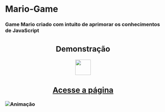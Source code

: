 # Mario-Game
<h3>Game Mario criado com intuito de aprimorar os conhecimentos de JavaScript<h3>


<div align="center">
  <h2>Demonstração</h2>
  <img height="50em" src="https://cdn.jsdelivr.net/gh/devicons/devicon/icons/devicon/devicon-original.svg"/>
</div> 
<div align="center">
<h2>
<a href=marcus-mario-game.netlify.app target="_blank">Acesse a página</a>
</h2>
</div>

![Animação](https://user-images.githubusercontent.com/115600640/196077073-da5d3caa-2504-4fdf-826a-71696509be09.gif)
